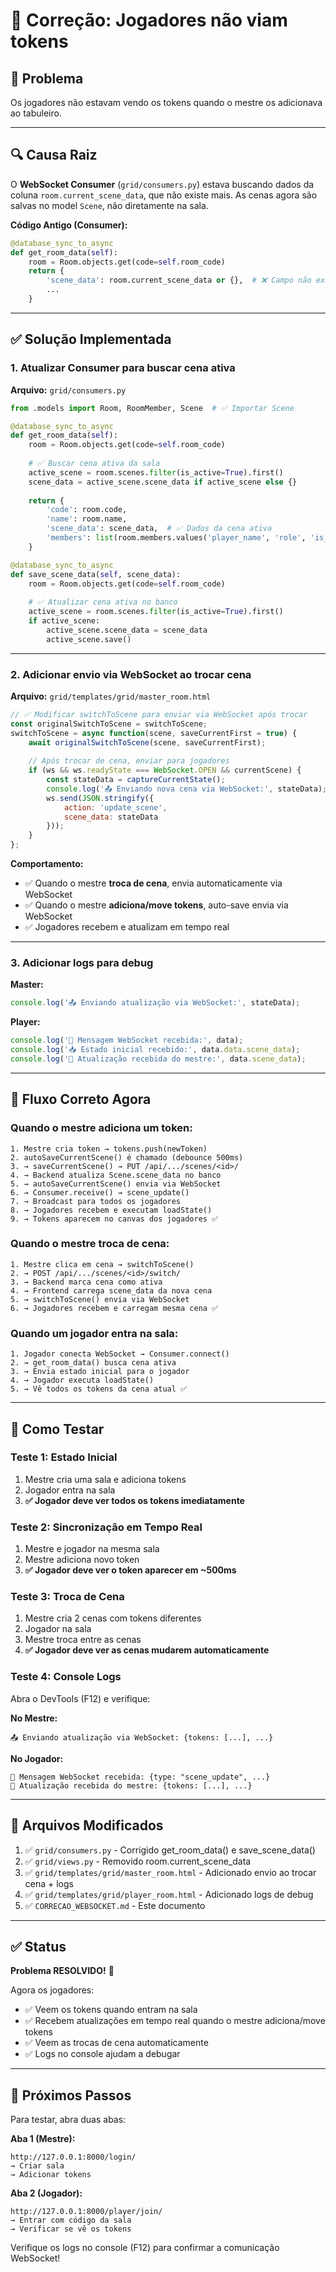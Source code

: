 # 🔧 Correção: Jogadores não viam tokens

## 🐛 Problema

Os jogadores não estavam vendo os tokens quando o mestre os adicionava ao tabuleiro.

---

## 🔍 Causa Raiz

O **WebSocket Consumer** (`grid/consumers.py`) estava buscando dados da coluna `room.current_scene_data`, que não existe mais. As cenas agora são salvas no model `Scene`, não diretamente na sala.

**Código Antigo (Consumer):**
```python
@database_sync_to_async
def get_room_data(self):
    room = Room.objects.get(code=self.room_code)
    return {
        'scene_data': room.current_scene_data or {},  # ❌ Campo não existe
        ...
    }
```

---

## ✅ Solução Implementada

### 1. Atualizar Consumer para buscar cena ativa

**Arquivo:** `grid/consumers.py`

```python
from .models import Room, RoomMember, Scene  # ✅ Importar Scene

@database_sync_to_async
def get_room_data(self):
    room = Room.objects.get(code=self.room_code)
    
    # ✅ Buscar cena ativa da sala
    active_scene = room.scenes.filter(is_active=True).first()
    scene_data = active_scene.scene_data if active_scene else {}
    
    return {
        'code': room.code,
        'name': room.name,
        'scene_data': scene_data,  # ✅ Dados da cena ativa
        'members': list(room.members.values('player_name', 'role', 'is_online'))
    }

@database_sync_to_async
def save_scene_data(self, scene_data):
    room = Room.objects.get(code=self.room_code)
    
    # ✅ Atualizar cena ativa no banco
    active_scene = room.scenes.filter(is_active=True).first()
    if active_scene:
        active_scene.scene_data = scene_data
        active_scene.save()
```

---

### 2. Adicionar envio via WebSocket ao trocar cena

**Arquivo:** `grid/templates/grid/master_room.html`

```javascript
// ✅ Modificar switchToScene para enviar via WebSocket após trocar
const originalSwitchToScene = switchToScene;
switchToScene = async function(scene, saveCurrentFirst = true) {
    await originalSwitchToScene(scene, saveCurrentFirst);
    
    // Após trocar de cena, enviar para jogadores
    if (ws && ws.readyState === WebSocket.OPEN && currentScene) {
        const stateData = captureCurrentState();
        console.log('📤 Enviando nova cena via WebSocket:', stateData);
        ws.send(JSON.stringify({
            action: 'update_scene',
            scene_data: stateData
        }));
    }
};
```

**Comportamento:**
- ✅ Quando o mestre **troca de cena**, envia automaticamente via WebSocket
- ✅ Quando o mestre **adiciona/move tokens**, auto-save envia via WebSocket
- ✅ Jogadores recebem e atualizam em tempo real

---

### 3. Adicionar logs para debug

**Master:**
```javascript
console.log('📤 Enviando atualização via WebSocket:', stateData);
```

**Player:**
```javascript
console.log('📨 Mensagem WebSocket recebida:', data);
console.log('📥 Estado inicial recebido:', data.data.scene_data);
console.log('🔄 Atualização recebida do mestre:', data.scene_data);
```

---

## 🔄 Fluxo Correto Agora

### Quando o mestre adiciona um token:

```
1. Mestre cria token → tokens.push(newToken)
2. autoSaveCurrentScene() é chamado (debounce 500ms)
3. → saveCurrentScene() → PUT /api/.../scenes/<id>/
4. → Backend atualiza Scene.scene_data no banco
5. → autoSaveCurrentScene() envia via WebSocket
6. → Consumer.receive() → scene_update()
7. → Broadcast para todos os jogadores
8. → Jogadores recebem e executam loadState()
9. → Tokens aparecem no canvas dos jogadores ✅
```

### Quando o mestre troca de cena:

```
1. Mestre clica em cena → switchToScene()
2. → POST /api/.../scenes/<id>/switch/
3. → Backend marca cena como ativa
4. → Frontend carrega scene_data da nova cena
5. → switchToScene() envia via WebSocket
6. → Jogadores recebem e carregam mesma cena ✅
```

### Quando um jogador entra na sala:

```
1. Jogador conecta WebSocket → Consumer.connect()
2. → get_room_data() busca cena ativa
3. → Envia estado inicial para o jogador
4. → Jogador executa loadState()
5. → Vê todos os tokens da cena atual ✅
```

---

## 🧪 Como Testar

### Teste 1: Estado Inicial

1. Mestre cria uma sala e adiciona tokens
2. Jogador entra na sala
3. **✅ Jogador deve ver todos os tokens imediatamente**

### Teste 2: Sincronização em Tempo Real

1. Mestre e jogador na mesma sala
2. Mestre adiciona novo token
3. **✅ Jogador deve ver o token aparecer em ~500ms**

### Teste 3: Troca de Cena

1. Mestre cria 2 cenas com tokens diferentes
2. Jogador na sala
3. Mestre troca entre as cenas
4. **✅ Jogador deve ver as cenas mudarem automaticamente**

### Teste 4: Console Logs

Abra o DevTools (F12) e verifique:

**No Mestre:**
```
📤 Enviando atualização via WebSocket: {tokens: [...], ...}
```

**No Jogador:**
```
📨 Mensagem WebSocket recebida: {type: "scene_update", ...}
🔄 Atualização recebida do mestre: {tokens: [...], ...}
```

---

## 📁 Arquivos Modificados

1. ✅ `grid/consumers.py` - Corrigido get_room_data() e save_scene_data()
2. ✅ `grid/views.py` - Removido room.current_scene_data
3. ✅ `grid/templates/grid/master_room.html` - Adicionado envio ao trocar cena + logs
4. ✅ `grid/templates/grid/player_room.html` - Adicionado logs de debug
5. ✅ `CORRECAO_WEBSOCKET.md` - Este documento

---

## ✅ Status

**Problema RESOLVIDO!** 🎉

Agora os jogadores:
- ✅ Veem os tokens quando entram na sala
- ✅ Recebem atualizações em tempo real quando o mestre adiciona/move tokens
- ✅ Veem as trocas de cena automaticamente
- ✅ Logs no console ajudam a debugar

---

## 🚀 Próximos Passos

Para testar, abra duas abas:

**Aba 1 (Mestre):**
```
http://127.0.0.1:8000/login/
→ Criar sala
→ Adicionar tokens
```

**Aba 2 (Jogador):**
```
http://127.0.0.1:8000/player/join/
→ Entrar com código da sala
→ Verificar se vê os tokens
```

Verifique os logs no console (F12) para confirmar a comunicação WebSocket!

